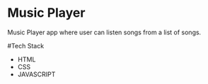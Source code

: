 # Music Player 
Music Player app where user can listen songs from a list of songs.

#Tech Stack
* HTML
* CSS
* JAVASCRIPT
